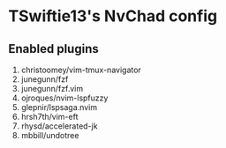 # TSwiftie13's NvChad config

## Enabled plugins
1. christoomey/vim-tmux-navigator
2. junegunn/fzf
3. junegunn/fzf.vim
4. ojroques/nvim-lspfuzzy
5. glepnir/lspsaga.nvim
6. hrsh7th/vim-eft
7. rhysd/accelerated-jk
8. mbbill/undotree
